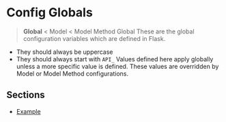 # Config Globals

> **Global** < Model < Model Method
Global
These are the global configuration variables which are defined in Flask.
- They should always be uppercase
- They should always start with `API_`
Values defined here apply globally unless a more specific value is defined.
These values are overridden by Model or Model Method configurations.

## Sections

- [Example](example.md)
